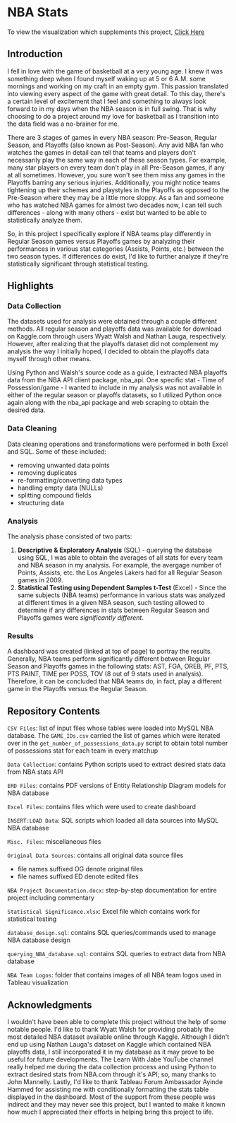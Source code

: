 # NBA Stats

To view the visualization which supplements this project, [Click Here](https://public.tableau.com/app/profile/mubeen1173/viz/NBARegularSeasonvsPlayoffs/Dashboard1)

## Introduction

I fell in love with the game of basketball at a very young age. I knew it was something deep when I found myself waking up at 5 or 6 A.M. some mornings and working on my craft in an empty gym. This passion translated into viewing every aspect of the game with great detail. To this day, there's a certain level of excitement that I feel and something to always look forward to in my days when the NBA season is in full swing. That is why choosing to do a project around my love for basketball as I transition into the data field was a no-brainer for me. 

There are 3 stages of games in every NBA season: Pre-Season, Regular Season, and Playoffs (also known as Post-Season). Any avid NBA fan who watches the games in detail can tell that teams and players don't necessarily play the same way in each of these season types. For example, many star players on every team don't play in all Pre-Season games, if any at all sometimes. However, you sure won't see them miss any games in the Playoffs barring any serious injuries. Additionally, you might notice teams tightening up their schemes and playstyles in the Playoffs as opposed to the Pre-Season where they may be a little more sloppy. As a fan and someone who has watched NBA games for almost two decades now, I can tell such differences - along with many others - exist but wanted to be able to statistically analyze them. 

So, in this project I specifically explore if NBA teams play differently in Regular Season games versus Playoffs games by analyzing their performances in various stat categories (Assists, Points, etc.) between the two season types. If differences do exist, I'd like to further analyze if they're statistically significant through statistical testing. 

## Highlights 

### Data Collection 

The datasets used for analysis were obtained through a couple different methods. All regular season and playoffs data was available for download on Kaggle.com through users Wyatt Walsh and Nathan Lauga, respectively. However, after realizing that the playoffs dataset did not complement my analysis the way I initially hoped, I decided to obtain the playoffs data myself through other means. 

Using Python and Walsh's source code as a guide, I extracted NBA playoffs data from the NBA API client package, nba_api. One specific stat - Time of Possession/game - I wanted to include in my analysis was not available in either of the regular season or playoffs datasets, so I utilized Python once again along with the nba_api package and web scraping to obtain the desired data. 

### Data Cleaning 

Data cleaning operations and transformations were performed in both Excel and SQL. Some of these included:
 - removing unwanted data points 
 - removing duplicates 
 - re-formatting/converting data types 
 - handling empty data (NULLs)
 - splitting compound fields 
 - structuring data 

### Analysis 

The analysis phase consisted of two parts: 
1. **Descriptive & Exploratory Analysis** (SQL) - querying the database using SQL, I was able to obtain the averages of all stats for every team and NBA season in my analysis. For example, the avergage number of Points, Assists, etc. the Los Angeles Lakers had for all Regular Season games in 2009. 
2. **Statistical Testing using Dependent Samples t-Test** (Excel) - Since the same subjects (NBA teams) performance in various stats was analyzed at different times in a given NBA season, such testing allowed to determine if any differences in stats between Regular Season and Playoffs games were *significantly different*. 

### Results 

A dashboard was created (linked at top of page) to portray the results. Generally, NBA teams perform significantly different between Regular Season and Playoffs games in the following stats: AST, FGA, OREB, PF, PTS, PTS PAINT, TIME per POSS, TOV (8 out of 9 stats used in analysis). Therefore, it can be concluded that NBA teams do, in fact, play a different game in the Playoffs versus the Regular Season. 

## Repository Contents

`CSV Files`: list of input files whose tables were loaded into MySQL NBA database. The `GAME_IDs.csv` carried the list of games which were iterated over in the `get_number_of_possessions_data.py` script to obtain total number of possessions stat for each team in every matchup 

`Data Collection`: contains Python scripts used to extract desired stats data from NBA stats API

`ERD Files`: contains PDF versions of Entity Relationship Diagram models for NBA database 

`Excel Files`: contains files which were used to create dashboard 

`INSERT:LOAD Data`: SQL scripts which loaded all data sources into MySQL NBA database 

`Misc. Files`: miscellaneous files 

`Original Data Sources`: contains all original data source files 
- file names suffixed OG denote original files 
- file names suffixed ED denote edited files 

`NBA Project Documentation.docx`: step-by-step documentation for entire project including commentary 

`Statistical Significance.xlsx`: Excel file which contains work for statistical testing 

`database_design.sql`: contains SQL queries/commands used to manage NBA database design

`querying_NBA_database.sql`: contains SQL queries to extract data from NBA database 

`NBA Team Logos`: folder that contains images of all NBA team logos used in Tableau visualization 

## Acknowledgments 

I wouldn't have been able to complete this project without the help of some notable people. I'd like to thank Wyatt Walsh for providing probably the most detailed NBA dataset available online through Kaggle. Although I didn't end up using Nathan Lauga's dataset on Kaggle which contained NBA playoffs data, I still incorporated it in my database as it may prove to be useful for future developments. The Learn With Jabe YouTube channel really helped me during the data collection process and using Python to extract desired stats from NBA.com through it's API; so, many thanks to John Mannelly. Lastly, I'd like to thank Tableau Forum Ambassador Ayinde Hammed for assisting me with conditionally formatting the stats table displayed in the dashboard. Most of the support from these people was indirect and they may never see this project, but I wanted to make it known how much I appreciated their efforts in helping bring this project to life. 







